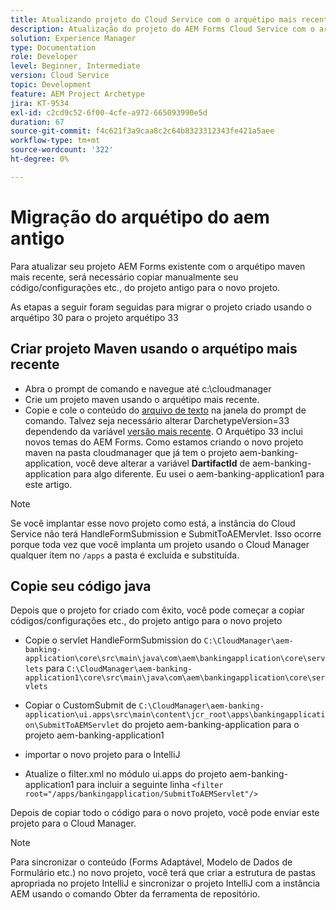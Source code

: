 ```yaml
---
title: Atualizando projeto do Cloud Service com o arquétipo mais recente
description: Atualização do projeto do AEM Forms Cloud Service com o arquétipo mais recente
solution: Experience Manager
type: Documentation
role: Developer
level: Beginner, Intermediate
version: Cloud Service
topic: Development
feature: AEM Project Archetype
jira: KT-9534
exl-id: c2cd9c52-6f00-4cfe-a972-665093990e5d
duration: 67
source-git-commit: f4c621f3a9caa8c2c64b8323312343fe421a5aee
workflow-type: tm+mt
source-wordcount: '322'
ht-degree: 0%

---
```


# Migração do arquétipo do aem antigo

Para atualizar seu projeto AEM Forms existente com o arquétipo maven mais recente, será necessário copiar manualmente seu código/configurações etc., do projeto antigo para o novo projeto.

As etapas a seguir foram seguidas para migrar o projeto criado usando o arquétipo 30 para o projeto arquétipo 33

## Criar projeto Maven usando o arquétipo mais recente

* Abra o prompt de comando e navegue até c:\cloudmanager
* Crie um projeto maven usando o arquétipo mais recente.
* Copie e cole o conteúdo do [arquivo de texto](assets/creating-maven-project.txt) na janela do prompt de comando. Talvez seja necessário alterar DarchetypeVersion=33 dependendo da variável [versão mais recente](https://github.com/adobe/aem-project-archetype/releases). O Arquétipo 33 inclui novos temas do AEM Forms.
Como estamos criando o novo projeto maven na pasta cloudmanager que já tem o projeto aem-banking-application, você deve alterar a variável **DartifactId** de aem-banking-application para algo diferente. Eu usei o aem-banking-application1 para este artigo.

>[!NOTE]
>
>Se você implantar esse novo projeto como está, a instância do Cloud Service não terá HandleFormSubmission e SubmitToAEMervlet. Isso ocorre porque toda vez que você implanta um projeto usando o Cloud Manager qualquer item no `/apps` a pasta é excluída e substituída.

## Copie seu código java

Depois que o projeto for criado com êxito, você pode começar a copiar códigos/configurações etc., do projeto antigo para o novo projeto

* Copie o servlet HandleFormSubmission do ```C:\CloudManager\aem-banking-application\core\src\main\java\com\aem\bankingapplication\core\servlets```
para
  ```C:\CloudManager\aem-banking-application1\core\src\main\java\com\aem\bankingapplication\core\servlets```

* Copiar o CustomSubmit de
  ```C:\CloudManager\aem-banking-application\ui.apps\src\main\content\jcr_root\apps\bankingapplication\SubmitToAEMServlet``` do projeto aem-banking-application para o projeto aem-banking-application1

* importar o novo projeto para o IntelliJ

* Atualize o filter.xml no módulo ui.apps do projeto aem-banking-application1 para incluir a seguinte linha
  ```<filter root="/apps/bankingapplication/SubmitToAEMServlet"/>```

Depois de copiar todo o código para o novo projeto, você pode enviar este projeto para o Cloud Manager.

>[!NOTE]
>
>Para sincronizar o conteúdo (Forms Adaptável, Modelo de Dados de Formulário etc.) no novo projeto, você terá que criar a estrutura de pastas apropriada no projeto IntelliJ e sincronizar o projeto IntelliJ com a instância AEM usando o comando Obter da ferramenta de repositório.
